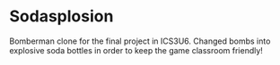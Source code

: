 Sodasplosion
============

Bomberman clone for the final project in ICS3U6. Changed bombs into explosive soda bottles in order to keep the game classroom friendly!
